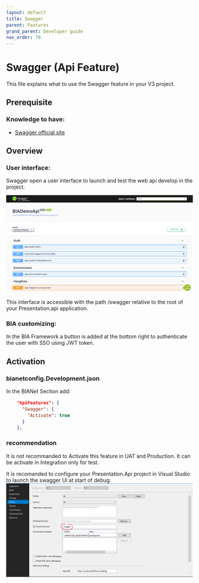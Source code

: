 ```yaml
---
layout: default
title: Swagger
parent: Features
grand_parent: Developer guide
nav_order: 70
---
```


# Swagger (Api Feature)
This file explains what to use the Swagger feature in your V3 project.

## Prerequisite

### Knowledge to have:
* [Swagger official site](https://swagger.io/)

## Overview
### User interface:
Swagger open a user interface to launch and test the web api develop in the project.

![Swagger UI](../../Images/SwaggerUI.png)

This interface is accessible with the path /swagger relative to the root of your Presentation.api application.

### BIA customizing:
In the BIA Framework a button is added at the bottom right to authenticate the user with SSO using JWT token.

## Activation
### bianetconfig.Development.json
In the BIANet Section add:
``` json
    "ApiFeatures": {
      "Swagger": {
        "Activate": true
      }
    },
```
### recommendation
It is not recommanded to Activate this feature in UAT and Production. It can be activate in Integration only for test.

It is recomanded to configure your Presentation.Api project in Visual Studio to launch the swagger UI at start of debug:
![Swagger VS Configuration](../../Images/SwaggerVSConfig.png)
